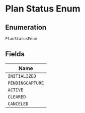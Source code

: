 
# Plan Status Enum

## Enumeration

`PlanStatusEnum`

## Fields

| Name |
|  --- |
| `INITIALIZED` |
| `PENDINGCAPTURE` |
| `ACTIVE` |
| `CLEARED` |
| `CANCELED` |

